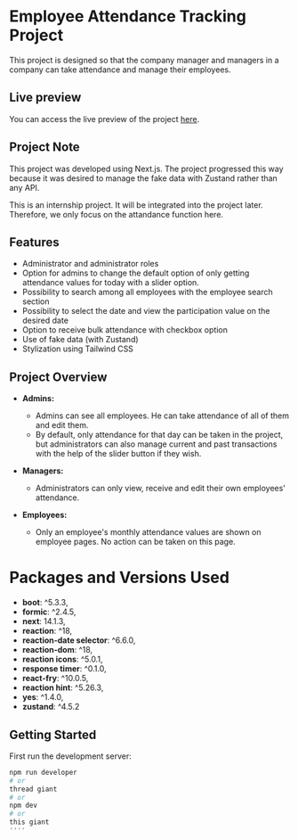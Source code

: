 # Employee Attendance Tracking Project

This project is designed so that the company manager and managers in a company can take attendance and manage their employees.

## Live preview

You can access the live preview of the project [here](https://staff-roll-call-1k48.vercel.app).

## Project Note

This project was developed using Next.js. The project progressed this way because it was desired to manage the fake data with Zustand rather than any API.

This is an internship project. It will be integrated into the project later. Therefore, we only focus on the attandance function here.

## Features

* Administrator and administrator roles
* Option for admins to change the default option of only getting attendance values ​​for today with a slider option.
* Possibility to search among all employees with the employee search section
* Possibility to select the date and view the participation value on the desired date
* Option to receive bulk attendance with checkbox option
* Use of fake data (with Zustand)
* Stylization using Tailwind CSS

## Project Overview

- **Admins:**
    - Admins can see all employees. He can take attendance of all of them and edit them.
    - By default, only attendance for that day can be taken in the project, but administrators can also manage current and past transactions with the help of the slider button if they wish.

- **Managers:**
    - Administrators can only view, receive and edit their own employees' attendance.

- **Employees:**
    - Only an employee's monthly attendance values ​​are shown on employee pages. No action can be taken on this page.

# Packages and Versions Used

- **boot**: ^5.3.3,
- **formic**: ^2.4.5,
- **next**: 14.1.3,
- **reaction**: ^18,
- **reaction-date selector**: ^6.6.0,
- **reaction-dom**: ^18,
- **reaction icons**: ^5.0.1,
- **response timer**: ^0.1.0,
- **react-fry**: ^10.0.5,
- **reaction hint**: ^5.26.3,
- **yes**: ^1.4.0,
- **zustand**: ^4.5.2

## Getting Started

First run the development server:

``` bash
npm run developer
# or
thread giant
# or
npm dev
# or
this giant
''''